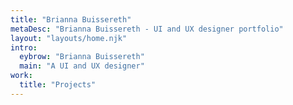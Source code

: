 ```yaml
---
title: "Brianna Buissereth"
metaDesc: "Brianna Buissereth - UI and UX designer portfolio"
layout: "layouts/home.njk"
intro:
  eybrow: "Brianna Buissereth"
  main: "A UI and UX designer"
work:
  title: "Projects"
---
```

